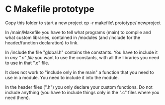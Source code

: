 # C Makefile prototype
Copy this folder to start a new project
    cp -r makefile\ prototype/ newproject

In /main/Makefile you have to tell what programs (main) to compile and what custom libraries, contained in /modules (and /include for the header/function declaration) to link.

In /include the file "global.h" contains the constants. You have to include it in _any ".c" file_ you want to use the constants, with all the libraries you need to use in that ".c" file.

It does not work to "include only in the main" a function that you need to use in a module.
You need to include it into the module.

In the header files (".h") you only declare your custom functions. Do not include anything (you have to include things only in the ".c" files where you need them).